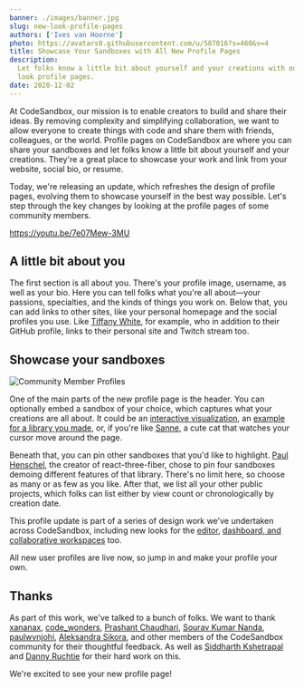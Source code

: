 ```yaml
---
banner: ./images/banner.jpg
slug: new-look-profile-pages
authors: ['Ives van Hoorne']
photo: https://avatars0.githubusercontent.com/u/587016?s=460&v=4
title: Showcase Your Sandboxes with All New Profile Pages
description:
  Let folks know a little bit about yourself and your creations with our new
  look profile pages.
date: 2020-12-02
---
```


At CodeSandbox, our mission is to enable creators to build and share their
ideas. By removing complexity and simplifying collaboration, we want to allow
everyone to create things with code and share them with friends, colleagues, or
the world. Profile pages on CodeSandbox are where you can share your sandboxes
and let folks know a little bit about yourself and your creations. They're a
great place to showcase your work and link from your website, social bio, or
resume.

Today, we're releasing an update, which refreshes the design of profile pages,
evolving them to showcase yourself in the best way possible. Let's step through
the key changes by looking at the profile pages of some community members.

https://youtu.be/7e07Mew-3MU

## A little bit about you

The first section is all about you. There's your profile image, username, as
well as your bio. Here you can tell folks what you're all about—your passions,
specialties, and the kinds of things you work on. Below that, you can add links
to other sites, like your personal homepage and the social profiles you use.
Like [Tiffany White](/u/twhite96), for example, who in addition to their GitHub
profile, links to their personal site and Twitch stream too.

## Showcase your sandboxes

![Community Member Profiles](https://sk8cl.csb.app/AllProfiles.jpg)

One of the main parts of the new profile page is the header. You can optionally
embed a sandbox of your choice, which captures what your creations are all
about. It could be an [interactive visualization](/u/DannyRuchtie), an
[example for a library you made](/u/camflan), or, if you're like
[Sanne](/u/sannek), a cute cat that watches your cursor move around the page.

Beneath that, you can pin other sandboxes that you'd like to highlight.
[Paul Henschel](/u/drcmda), the creator of react-three-fiber, chose to pin four
sandboxes demoing different features of that library. There's no limit here, so
choose as many or as few as you like. After that, we list all your other public
projects, which folks can list either by view count or chronologically by
creation date.

This profile update is part of a series of design work we've undertaken across
CodeSandbox, including new looks for the [editor](/post/new-look-editor),
[dashboard, and collaborative workspaces](/post/new-dashboard) too.

All new user profiles are live now, so jump in and make your profile your own.

## Thanks

As part of this work, we've talked to a bunch of folks. We want to thank
[xananax](https://twitter.com/xananax),
[code_wonders](https://twitter.com/code_wonders),
[Prashant Chaudhari](https://twitter.com/pandaa880),
[Sourav Kumar Nanda](https://twitter.com/SouravInsights),
[paulwvnjohi](https://twitter.com/paulwvnjohi),
[Aleksandra Sikora](https://twitter.com/aleksandrasays), and other members of
the CodeSandbox community for their thoughtful feedback. As well as
[Siddharth Kshetrapal](https://twitter.com/siddharthkp) and
[Danny Ruchtie](https://twitter.com/druchtie) for their hard work on this.

We're excited to see your new profile page!

